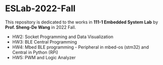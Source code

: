 # ESLab-2022-Fall
This repository is dedicated to the works in **111-1 Embedded System Lab** by **Prof. Sheng-De Wang** in 2022 Fall.
- HW2: Socket Programming and Data Visualization
- HW3: BLE Central Programming
- HW4: Mbed BLE programming - Peripheral in mbed-os (stm32) and Central in Python (RPi)
- HW5: PWM and Logic Analyzer

